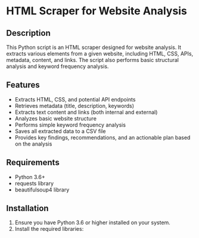 # HTML Scraper for Website Analysis

## Description

This Python script is an HTML scraper designed for website analysis. It extracts various elements from a given website, including HTML, CSS, APIs, metadata, content, and links. The script also performs basic structural analysis and keyword frequency analysis.

## Features

- Extracts HTML, CSS, and potential API endpoints
- Retrieves metadata (title, description, keywords)
- Extracts text content and links (both internal and external)
- Analyzes basic website structure
- Performs simple keyword frequency analysis
- Saves all extracted data to a CSV file
- Provides key findings, recommendations, and an actionable plan based on the analysis

## Requirements

- Python 3.6+
- requests library
- beautifulsoup4 library

## Installation

1. Ensure you have Python 3.6 or higher installed on your system.
2. Install the required libraries:
